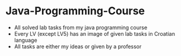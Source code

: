 # Java-Programming-Course
- All solved lab tasks from my java programming course
- Every LV (except LV5) has an image of given lab tasks in Croatian language
- All tasks are either my ideas or given by a professor
